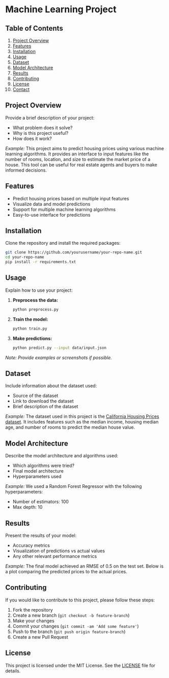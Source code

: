
# Machine Learning Project


## Table of Contents
1. [Project Overview](#project-overview)
2. [Features](#features)
3. [Installation](#installation)
4. [Usage](#usage)
5. [Dataset](#dataset)
6. [Model Architecture](#model-architecture)
7. [Results](#results)
8. [Contributing](#contributing)
9. [License](#license)
10. [Contact](#contact)

## Project Overview
Provide a brief description of your project:
- What problem does it solve?
- Why is this project useful?
- How does it work?

*Example:*
This project aims to predict housing prices using various machine learning algorithms. It provides an interface to input features like the number of rooms, location, and size to estimate the market price of a house. This tool can be useful for real estate agents and buyers to make informed decisions.

## Features
- Predict housing prices based on multiple input features
- Visualize data and model predictions
- Support for multiple machine learning algorithms
- Easy-to-use interface for predictions

## Installation
Clone the repository and install the required packages:

```bash
git clone https://github.com/yourusername/your-repo-name.git
cd your-repo-name
pip install -r requirements.txt
```

## Usage
Explain how to use your project:
1. **Preprocess the data:**
    ```bash
    python preprocess.py
    ```
2. **Train the model:**
    ```bash
    python train.py
    ```
3. **Make predictions:**
    ```bash
    python predict.py --input data/input.json
    ```

*Note: Provide examples or screenshots if possible.*

## Dataset
Include information about the dataset used:
- Source of the dataset
- Link to download the dataset
- Brief description of the dataset

*Example:*
The dataset used in this project is the [California Housing Prices dataset](https://www.kaggle.com/camnugent/california-housing-prices). It includes features such as the median income, housing median age, and number of rooms to predict the median house value.

## Model Architecture
Describe the model architecture and algorithms used:
- Which algorithms were tried?
- Final model architecture
- Hyperparameters used

*Example:*
We used a Random Forest Regressor with the following hyperparameters:
- Number of estimators: 100
- Max depth: 10

## Results
Present the results of your model:
- Accuracy metrics
- Visualization of predictions vs actual values
- Any other relevant performance metrics

*Example:*
The final model achieved an RMSE of 0.5 on the test set. Below is a plot comparing the predicted prices to the actual prices.



## Contributing
If you would like to contribute to this project, please follow these steps:
1. Fork the repository
2. Create a new branch (`git checkout -b feature-branch`)
3. Make your changes
4. Commit your changes (`git commit -am 'Add some feature'`)
5. Push to the branch (`git push origin feature-branch`)
6. Create a new Pull Request

## License
This project is licensed under the MIT License. See the [LICENSE](LICENSE) file for details.

